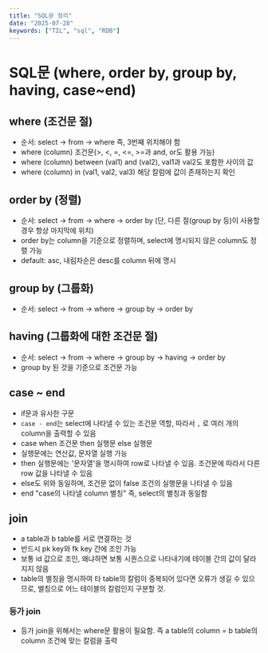 ```yaml
---
title: "SQL문 정리"
date: "2025-07-28"
keywords: ["TIL", "sql", "RDB"]
---
```


# SQL문 (where, order by, group by, having, case~end)

## where (조건문 절)

- 순서: select -> from -> where 즉, 3번째 위치해야 함
- where (column) 조건문(>, <, =, <=, >=과 and, or도 활용 가능)
- where (column) between (val1) and (val2), val1과 val2도 포함한 사이의 값
- where (column) in (val1, val2, val3) 해당 칼럼에 값이 존재하는지 확인

## order by (정렬)

- 순서: select -> from -> where -> order by (단, 다른 절(group by 등)이 사용할 경우 항상 마지막에 위치)
- order by는 column을 기준으로 정렬하며, select에 명시되지 않은 column도 정렬 가능
- default: asc, 내림차순은 desc를 column 뒤에 명시

## group by (그룹화)

- 순서: select -> from -> where -> group by -> order by

## having (그룹화에 대한 조건문 절)

- 순서: select -> from -> where -> group by -> having -> order by
- group by 된 것을 기준으로 조건문 가능

## case ~ end

- if문과 유사한 구문
- `case - end`는 select에 나타낼 수 있는 조건문 역할, 따라서 `,` 로 여러 개의 column을 출력할 수 있음
- case when 조건문 then 실행문 else 실행문
- 실행문에는 연산값, 문자열 실행 가능
- then 실행문에는 '문자열'을 명시하여 row로 나타낼 수 있음. 조건문에 따라서 다른 row 값을 나타낼 수 있음
- else도 위와 동일하며, 조건문 없이 false 조건의 실행문을 나타낼 수 있음
- end "case의 나타낼 column 별칭" 즉, select의 별칭과 동일함

## join

- a table과 b table를 서로 연결하는 것
- 반드시 pk key와 fk key 간에 조인 가능
- 보통 id 값으로 조인, 왜냐하면 보통 시퀀스으로 나타내기에 테이블 간의 값이 달라지지 않음
- table의 별칭을 명시하여 타 table의 칼럼이 중복되어 있다면 오류가 생길 수 있으므로, 별칭으로 어느 테이블의 칼럼인지 구분할 것.

### 등가 join

- 등가 join을 위해서는 where문 활용이 필요함. 즉 a table의 column = b table의 column 조건에 맞는 칼럼을 출력
